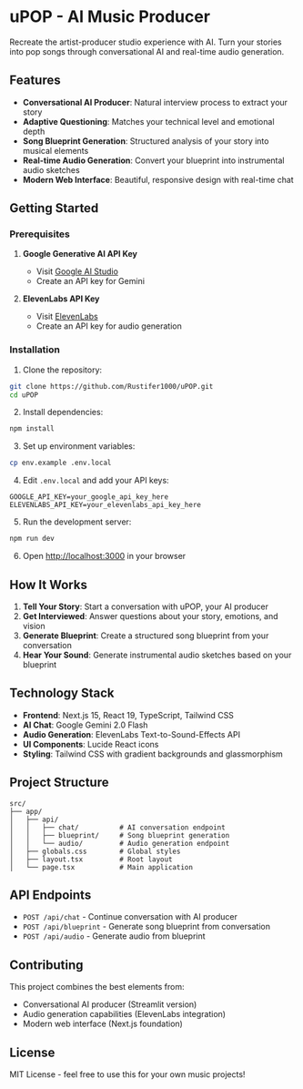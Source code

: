 # uPOP - AI Music Producer

Recreate the artist-producer studio experience with AI. Turn your stories into pop songs through conversational AI and real-time audio generation.

## Features

- **Conversational AI Producer**: Natural interview process to extract your story
- **Adaptive Questioning**: Matches your technical level and emotional depth
- **Song Blueprint Generation**: Structured analysis of your story into musical elements
- **Real-time Audio Generation**: Convert your blueprint into instrumental audio sketches
- **Modern Web Interface**: Beautiful, responsive design with real-time chat

## Getting Started

### Prerequisites

1. **Google Generative AI API Key**
   - Visit [Google AI Studio](https://makersuite.google.com/app/apikey)
   - Create an API key for Gemini

2. **ElevenLabs API Key**
   - Visit [ElevenLabs](https://elevenlabs.io/app/settings/api-keys)
   - Create an API key for audio generation

### Installation

1. Clone the repository:
```bash
git clone https://github.com/Rustifer1000/uPOP.git
cd uPOP
```

2. Install dependencies:
```bash
npm install
```

3. Set up environment variables:
```bash
cp env.example .env.local
```

4. Edit `.env.local` and add your API keys:
```
GOOGLE_API_KEY=your_google_api_key_here
ELEVENLABS_API_KEY=your_elevenlabs_api_key_here
```

5. Run the development server:
```bash
npm run dev
```

6. Open [http://localhost:3000](http://localhost:3000) in your browser

## How It Works

1. **Tell Your Story**: Start a conversation with uPOP, your AI producer
2. **Get Interviewed**: Answer questions about your story, emotions, and vision
3. **Generate Blueprint**: Create a structured song blueprint from your conversation
4. **Hear Your Sound**: Generate instrumental audio sketches based on your blueprint

## Technology Stack

- **Frontend**: Next.js 15, React 19, TypeScript, Tailwind CSS
- **AI Chat**: Google Gemini 2.0 Flash
- **Audio Generation**: ElevenLabs Text-to-Sound-Effects API
- **UI Components**: Lucide React icons
- **Styling**: Tailwind CSS with gradient backgrounds and glassmorphism

## Project Structure

```
src/
├── app/
│   ├── api/
│   │   ├── chat/          # AI conversation endpoint
│   │   ├── blueprint/     # Song blueprint generation
│   │   └── audio/         # Audio generation endpoint
│   ├── globals.css        # Global styles
│   ├── layout.tsx         # Root layout
│   └── page.tsx           # Main application
```

## API Endpoints

- `POST /api/chat` - Continue conversation with AI producer
- `POST /api/blueprint` - Generate song blueprint from conversation
- `POST /api/audio` - Generate audio from blueprint

## Contributing

This project combines the best elements from:
- Conversational AI producer (Streamlit version)
- Audio generation capabilities (ElevenLabs integration)
- Modern web interface (Next.js foundation)

## License

MIT License - feel free to use this for your own music projects!
